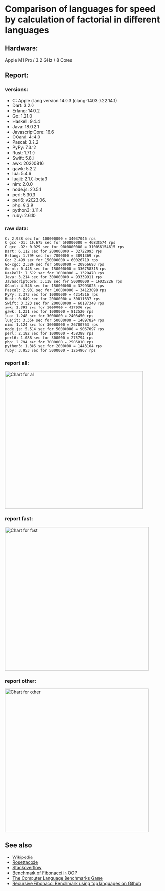 Comparison of languages for speed by calculation of factorial in different languages
====================================================================================

Hardware:
---------
Apple M1 Pro / 3.2 GHz / 8 Cores


Report:
-------
### versions:

  * C: Apple clang version 14.0.3 (clang-1403.0.22.14.1)
  * Dart: 3.2.0
  * Erlang: 14.0.2
  * Go: 1.21.0
  * Haskell: 9.4.4
  * Java: 18.0.2.1
  * JavascriptCore: 16.6
  * OCaml: 4.14.0
  * Pascal: 3.2.2
  * PyPy: 7.3.12
  * Rust: 1.71.0
  * Swift: 5.8.1
  * awk: 20200816
  * gawk: 5.2.2
  * lua: 5.4.6
  * luajit: 2.1.0-beta3
  * nim: 2.0.0
  * node.js: 20.5.1
  * perl: 5.30.3
  * perl6:  v2023.06.
  * php: 8.2.8
  * python3: 3.11.4
  * ruby: 2.6.10


### raw data:

    C: 2.938 sec for 100000000 = 34037046 rps
    C gcc -O1: 10.675 sec for 500000000 = 46838574 rps
    C gcc -O2: 0.029 sec for 9000000000 = 310056154615 rps
    Dart: 6.112 sec for 200000000 = 32722093 rps
    Erlang: 1.799 sec for 7000000 = 3891369 rps
    Go: 2.499 sec for 150000000 = 60026719 rps
    Go-cgo: 2.386 sec for 50000000 = 20956693 rps
    Go-mt: 0.445 sec for 150000000 = 336758315 rps
    Haskell: 7.522 sec for 10000000 = 1329470 rps
    Java: 3.214 sec for 300000000 = 93339911 rps
    JavascriptCore: 3.118 sec for 50000000 = 16035226 rps
    OCaml: 4.546 sec for 150000000 = 32993025 rps
    Pascal: 2.931 sec for 100000000 = 34123098 rps
    PyPy: 2.373 sec for 10000000 = 4214516 rps
    Rust: 0.649 sec for 20000000 = 30811637 rps
    Swift: 3.323 sec for 200000000 = 60187348 rps
    awk: 2.393 sec for 1000000 = 417936 rps
    gawk: 1.231 sec for 1000000 = 812520 rps
    lua: 1.248 sec for 3000000 = 2403450 rps
    luajit: 3.356 sec for 50000000 = 14897824 rps
    nim: 1.124 sec for 30000000 = 26700763 rps
    node.js: 5.514 sec for 50000000 = 9067097 rps
    perl: 2.182 sec for 1000000 = 458388 rps
    perl6: 1.088 sec for 300000 = 275794 rps
    php: 2.794 sec for 7000000 = 2505810 rps
    python3: 1.386 sec for 2000000 = 1443104 rps
    ruby: 3.953 sec for 5000000 = 1264967 rps


### report all:

<img alt="Chart for all" width="447" src="https://chart.googleapis.com/chart?cht=bhs&chs=671x447&chd=t%3A336758315%2C93339911%2C60187348%2C60026719%2C46838573%2C34123097%2C34037045%2C32993024%2C32722093%2C30811637%2C26700762%2C20956693%2C16035226%2C14897824%2C9067096%2C4214515%2C3891369%2C2505810%2C2403450%2C1443104%2C1329469%2C1264967%2C812520%2C458388%2C417936&chco=4d89f9&chbh=12&chds=0,336758315.067936&chxt=x,y,r&chxl=1%3A%7Cawk%7Cperl%7Cgawk%7Cruby%7CHaskell%7Cpython3%7Clua%7Cphp%7CErlang%7CPyPy%7Cnode.js%7Cluajit%7CJavascriptCore%7CGo-cgo%7Cnim%7CRust%7CDart%7COCaml%7CC%7CPascal%7CC%20gcc%20-O1%7CGo%7CSwift%7CJava%7CGo-mt%7C2%3A%7C417936%20rps%7C458388%20rps%7C812520%20rps%7C1264967%20rps%7C1329469%20rps%7C1443104%20rps%7C2403450%20rps%7C2505810%20rps%7C3891369%20rps%7C4214515%20rps%7C9067096%20rps%7C14897824%20rps%7C16035226%20rps%7C20956693%20rps%7C26700762%20rps%7C30811637%20rps%7C32722093%20rps%7C32993024%20rps%7C34037045%20rps%7C34123097%20rps%7C46838573%20rps%7C60026719%20rps%7C60187348%20rps%7C93339911%20rps%7C336758315%20rps%7C0%3A%7C0%20%25%7C10%20%25%7C20%20%25%7C30%20%25%7C40%20%25%7C50%20%25%7C60%20%25%7C70%20%25%7C80%20%25%7C90%20%25%7C100%20%25">

### report fast:

<img alt="Chart for fast" width="466" src="https://chart.googleapis.com/chart?cht=bhs&chs=700x277&chd=t%3A336758315%2C93339911%2C60187348%2C60026719%2C46838573%2C34123097%2C34037045%2C32993024%2C32722093%2C30811637%2C26700762%2C20956693%2C16035226%2C14897824%2C9067096&chco=4d89f9&chbh=12&chds=0,336758315.067936&chxt=x,y,r&chxl=1%3A%7Cnode.js%7Cluajit%7CJavascriptCore%7CGo-cgo%7Cnim%7CRust%7CDart%7COCaml%7CC%7CPascal%7CC%20gcc%20-O1%7CGo%7CSwift%7CJava%7CGo-mt%7C2%3A%7C9067096%20rps%7C14897824%20rps%7C16035226%20rps%7C20956693%20rps%7C26700762%20rps%7C30811637%20rps%7C32722093%20rps%7C32993024%20rps%7C34037045%20rps%7C34123097%20rps%7C46838573%20rps%7C60026719%20rps%7C60187348%20rps%7C93339911%20rps%7C336758315%20rps%7C0%3A%7C0%20%25%7C10%20%25%7C20%20%25%7C30%20%25%7C40%20%25%7C50%20%25%7C60%20%25%7C70%20%25%7C80%20%25%7C90%20%25%7C100%20%25">

### report other:

<img alt="Chart for other" width="466" src="https://chart.googleapis.com/chart?cht=bhs&chs=700x192&chd=t%3A4214515%2C3891369%2C2505810%2C2403450%2C1443104%2C1329469%2C1264967%2C812520%2C458388%2C417936&chco=4d89f9&chbh=12&chds=0,4214515.82082879&chxt=x,y,r&chxl=1%3A%7Cawk%7Cperl%7Cgawk%7Cruby%7CHaskell%7Cpython3%7Clua%7Cphp%7CErlang%7CPyPy%7C2%3A%7C417936%20rps%7C458388%20rps%7C812520%20rps%7C1264967%20rps%7C1329469%20rps%7C1443104%20rps%7C2403450%20rps%7C2505810%20rps%7C3891369%20rps%7C4214515%20rps%7C0%3A%7C0%20%25%7C10%20%25%7C20%20%25%7C30%20%25%7C40%20%25%7C50%20%25%7C60%20%25%7C70%20%25%7C80%20%25%7C90%20%25%7C100%20%25">



See also
--------

  * [Wikipedia](http://en.wikipedia.org/wiki/Factorial)
  * [Rosettacode](http://rosettacode.org/wiki/Factorial)
  * [Stackoverflow](http://stackoverflow.com/questions/23930/factorial-algorithms-in-different-languages)
  * [Benchmark of Fibonacci in OOP](https://github.com/Balancer/benchmarks-fib-obj)
  * [The Computer Language Benchmarks Game](http://benchmarksgame.alioth.debian.org)
  * [Recursive Fibonacci Benchmark using top languages on Github](https://github.com/drujensen/fib)
